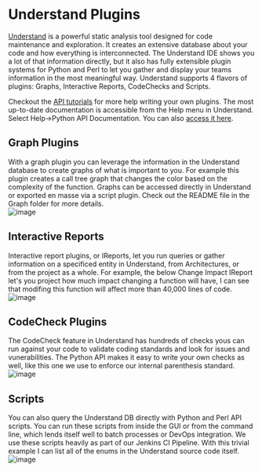 # Understand Plugins

[Understand](www.scitools.com) is a powerful static analysis tool designed for code maintenance and exploration. It creates an extensive database about your code and how everything is interconnected. The Understand IDE shows you a lot of that information directly, but it also has fully extensible plugin systems for Python and Perl to let you gather and display your teams information in the most meaningful way. Understand supports 4 flavors of plugins: Graphs, Interactive Reports, CodeChecks and Scripts.

Checkout the [API tutorials](https://scitools.freshdesk.com/en/support/solutions/articles/70000582855) for more help writing your own plugins.
The most up-to-date documentation is accessible from the Help menu in Understand. Select Help->Python API Documentation. You can also [access it here](https://support.scitools.com/en/support/solutions/articles/70000582856).

## Graph Plugins
With a graph plugin you can leverage the information in the Understand database to create graphs of what is important to you. For example this plugin creates a call tree graph that changes the color based on the complexity of the function. Graphs can be accessed directly in Understand or exported en masse via a script plugin. Check out the README file in the Graph folder for more details.  
![image](https://user-images.githubusercontent.com/6586272/193095922-cea89e3d-813d-4492-b90a-ef3a42210105.png)

## Interactive Reports
Interactive report plugins, or IReports, let you run queries or gather information on a specificed entity in Understand, from Architectures, or from the project as a whole. For example, the below Change Impact IReport let's you project how much impact changing a function will have, I can see that modifing this function will affect more than 40,000 lines of code.  
![image](https://user-images.githubusercontent.com/6586272/193100232-d82e65a9-dea5-48c1-94fe-0596e66442de.png)

## CodeCheck Plugins
The CodeCheck feature in Understand has hundreds of checks yous can run against your code to validate coding standards and look for issues and vunerabilities. The Python API makes it easy to write your own checks as well, like this one we use to enforce our internal parenthesis standard.  
![image](https://user-images.githubusercontent.com/6586272/193142606-7bf859c2-138b-49d5-a0ec-a403a3a6cf7a.png)

## Scripts
You can also query the Understand DB directly with Python and Perl API scripts. You can run these scripts from inside the GUI or from the command line, which lends itself well to batch processes or DevOps integration. We use these scripts heavily as part of our Jenkins CI Pipeline.  With this trivial example I can list all of the enums in the Understand source code itself.
![image](https://user-images.githubusercontent.com/6586272/193142975-512082f8-b9c6-4fc1-b077-b5c5f450f00c.png)
